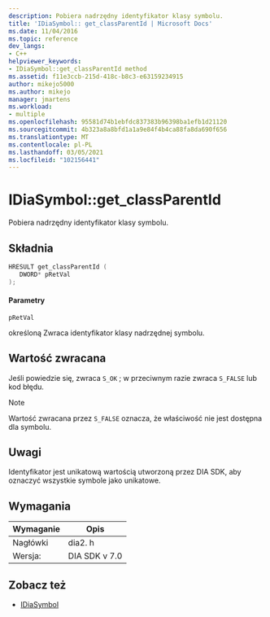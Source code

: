 ```yaml
---
description: Pobiera nadrzędny identyfikator klasy symbolu.
title: 'IDiaSymbol:: get_classParentId | Microsoft Docs'
ms.date: 11/04/2016
ms.topic: reference
dev_langs:
- C++
helpviewer_keywords:
- IDiaSymbol::get_classParentId method
ms.assetid: f11e3ccb-215d-418c-b8c3-e63159234915
author: mikejo5000
ms.author: mikejo
manager: jmartens
ms.workload:
- multiple
ms.openlocfilehash: 95581d74b1ebfdc837383b96398ba1efb1d21120
ms.sourcegitcommit: 4b323a8a8bfd1a1a9e84f4b4ca88fa8da690f656
ms.translationtype: MT
ms.contentlocale: pl-PL
ms.lasthandoff: 03/05/2021
ms.locfileid: "102156441"
---
```

# <a name="idiasymbolget_classparentid"></a>IDiaSymbol::get_classParentId
Pobiera nadrzędny identyfikator klasy symbolu.

## <a name="syntax"></a>Składnia

```C++
HRESULT get_classParentId ( 
   DWORD* pRetVal
);
```

#### <a name="parameters"></a>Parametry
 `pRetVal`

określoną Zwraca identyfikator klasy nadrzędnej symbolu.

## <a name="return-value"></a>Wartość zwracana
 Jeśli powiedzie się, zwraca `S_OK` ; w przeciwnym razie zwraca `S_FALSE` lub kod błędu.

> [!NOTE]
> Wartość zwracana przez `S_FALSE` oznacza, że właściwość nie jest dostępna dla symbolu.

## <a name="remarks"></a>Uwagi
 Identyfikator jest unikatową wartością utworzoną przez DIA SDK, aby oznaczyć wszystkie symbole jako unikatowe.

## <a name="requirements"></a>Wymagania

|Wymaganie|Opis|
|-----------------|-----------------|
|Nagłówki|dia2. h|
|Wersja:|DIA SDK v 7.0|

## <a name="see-also"></a>Zobacz też
- [IDiaSymbol](../../debugger/debug-interface-access/idiasymbol.md)
